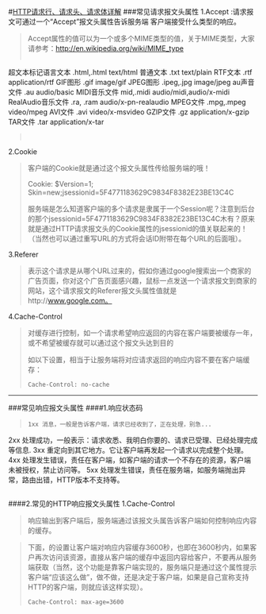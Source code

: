 

#[HTTP请求行、请求头、请求体详解](https://blog.csdn.net/u010256388/article/details/68491509)
###常见请求报文头属性
1.Accept :请求报文可通过一个“Accept”报文头属性告诉服务端 客户端接受什么类型的响应。

>Accept属性的值可以为一个或多个MIME类型的值，关于MIME类型，大家请参考：http://en.wikipedia.org/wiki/MIME_type 
>
>```常见的MIME类型
超文本标记语言文本 .html,.html text/html 
普通文本 .txt text/plain 
RTF文本 .rtf application/rtf 
GIF图形 .gif image/gif 
JPEG图形 .ipeg,.jpg image/jpeg 
au声音文件 .au audio/basic 
MIDI音乐文件 mid,.midi audio/midi,audio/x-midi 
RealAudio音乐文件 .ra, .ram audio/x-pn-realaudio 
MPEG文件 .mpg,.mpeg video/mpeg 
AVI文件 .avi video/x-msvideo 
GZIP文件 .gz application/x-gzip 
TAR文件 .tar application/x-tar 
>```
>
>

2.Cookie 
>客户端的Cookie就是通过这个报文头属性传给服务端的哦！
>
>Cookie: $Version=1; Skin=new;jsessionid=5F4771183629C9834F8382E23BE13C4C  
>
>服务端是怎么知道客户端的多个请求是隶属于一个Session呢？注意到后台的那个jsessionid=5F4771183629C9834F8382E23BE13C4C木有？原来就是通过HTTP请求报文头的Cookie属性的jsessionid的值关联起来的！（当然也可以通过重写URL的方式将会话ID附带在每个URL的后面哦）。


3.Referer 
>表示这个请求是从哪个URL过来的，假如你通过google搜索出一个商家的广告页面，你对这个广告页面感兴趣，鼠标一点发送一个请求报文到商家的网站，这个请求报文的Referer报文头属性值就是http://www.google.com。
>
>

4.Cache-Control
>对缓存进行控制，如一个请求希望响应返回的内容在客户端要被缓存一年，或不希望被缓存就可以通过这个报文头达到目的
>
>如以下设置，相当于让服务端将对应请求返回的响应内容不要在客户端缓存：
>```
>Cache-Control: no-cache  
>```
>
------

###常见响应报文头属性
####1.响应状态码 
>
>```
>1xx 消息，一般是告诉客户端，请求已经收到了，正在处理，别急...
2xx 处理成功，一般表示：请求收悉、我明白你要的、请求已受理、已经处理完成等信息.
3xx 重定向到其它地方。它让客户端再发起一个请求以完成整个处理。
4xx 处理发生错误，责任在客户端，如客户端的请求一个不存在的资源，客户端未被授权，禁止访问等。
5xx 处理发生错误，责任在服务端，如服务端抛出异常，路由出错，HTTP版本不支持等。
>```
>


####2.常见的HTTP响应报文头属性 
1.Cache-Control 
>响应输出到客户端后，服务端通过该报文头属告诉客户端如何控制响应内容的缓存。 

>下面，的设置让客户端对响应内容缓存3600秒，也即在3600秒内，如果客户再次访问该资源，直接从客户端的缓存中返回内容给客户，不要再从服务端获取（当然，这个功能是靠客户端实现的，服务端只是通过这个属性提示客户端“应该这么做”，做不做，还是决定于客户端，如果是自己宣称支持HTTP的客户端，则就应该这样实现）。
>
>```
>Cache-Control: max-age=3600 
>```






